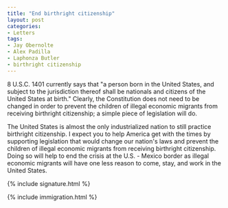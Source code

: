 ```yaml
---
title: "End birthright citizenship"
layout: post
categories:
- Letters
tags:
- Jay Obernolte
- Alex Padilla
- Laphonza Butler
- birthright citizenship
---
```


8 U.S.C. 1401 currently says that "a person born in the United States, and subject to the jurisdiction thereof shall be nationals and citizens of the United States at birth." Clearly, the Constitution does not need to be changed in order to prevent the children of illegal economic migrants from receiving birthright citizenship; a simple piece of legislation will do.

The United States is almost the only industrialized nation to still practice birthright citizenship. I expect you to help America get with the times by supporting legislation that would change our nation's laws and prevent the children of illegal economic migrants from receiving birthright citizenship. Doing so will help to end the crisis at the U.S. - Mexico border as illegal economic migrants will have one less reason to come, stay, and work in the United States.

{% include signature.html %}

{% include immigration.html %}
